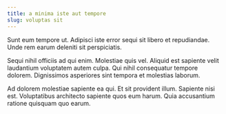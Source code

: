 ```yaml
---
title: a minima iste aut tempore
slug: voluptas sit
---
```


Sunt eum tempore ut. Adipisci iste error sequi sit libero et repudiandae. Unde rem earum deleniti sit perspiciatis.

Sequi nihil officiis ad qui enim. Molestiae quis vel. Aliquid est sapiente velit laudantium voluptatem autem culpa. Qui nihil consequatur tempore dolorem. Dignissimos asperiores sint tempora et molestias laborum.

Ad dolorem molestiae sapiente ea qui. Et sit provident illum. Sapiente nisi est. Voluptatibus architecto sapiente quos eum harum. Quia accusantium ratione quisquam quo earum.
